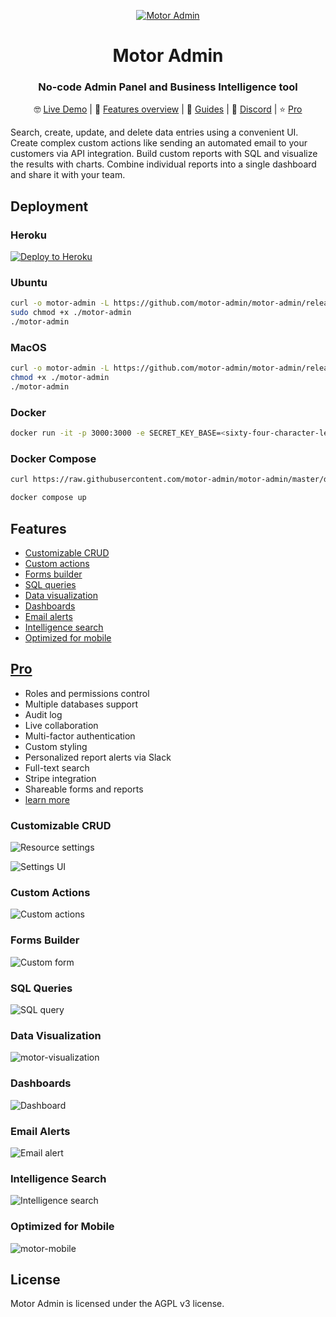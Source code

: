 <div align="center">

[![Motor Admin](https://user-images.githubusercontent.com/5418788/140520844-a947845d-b579-4b3f-9b49-c539ad3cf580.png)](https://www.getmotoradmin.com)

# Motor Admin

### No-code Admin Panel and Business Intelligence tool

🤓 [Live Demo](https://motor-admin.herokuapp.com/demo) | 👀 [Features overview](https://www.youtube.com/watch?v=ZD4Six8ZEP8) | 📙 [Guides](https://github.com/motor-admin/motor-admin/tree/master/guides) | 💬 [Discord](https://discord.com/invite/mFFJKSTgw3) | ⭐ [Pro](https://www.getmotoradmin.com/pro)
</div>

Search, create, update, and delete data entries using a convenient UI. Create complex custom actions like sending an automated email to your customers via API integration. Build custom reports with SQL and visualize the results with charts. Combine individual reports into a single dashboard and share it with your team.

## Deployment

### Heroku

[![Deploy to Heroku](https://www.herokucdn.com/deploy/button.svg)](https://heroku.com/deploy?template=https://github.com/motor-admin/motor-admin-heroku)

### Ubuntu

```bash
curl -o motor-admin -L https://github.com/motor-admin/motor-admin/releases/download/latest/motor-admin-Linux-x86_64
sudo chmod +x ./motor-admin
./motor-admin
```

### MacOS

```bash
curl -o motor-admin -L https://github.com/motor-admin/motor-admin/releases/download/latest/motor-admin-Darwin-x86_64
chmod +x ./motor-admin
./motor-admin
```

### Docker

```bash
docker run -it -p 3000:3000 -e SECRET_KEY_BASE=<sixty-four-character-length-key> -e DATABASE_URL=<postgres-db-url> motoradmin/motoradmin:latest
```

### Docker Compose

```bash
curl https://raw.githubusercontent.com/motor-admin/motor-admin/master/docker-compose.yml  | sed "s/SECRET_KEY_BASE:/SECRET_KEY_BASE: `openssl rand -hex 64`/" > docker-compose.yml

docker compose up
```

## Features

* [Customizable CRUD](#customizable-crud)
* [Custom actions](#custom-actions)
* [Forms builder](#forms-builder)
* [SQL queries](#sql-queries)
* [Data visualization](#data-visualization)
* [Dashboards](#dashboards)
* [Email alerts](#email-alerts)
* [Intelligence search](#intelligence-search)
* [Optimized for mobile](#optimized-for-mobile)

## [Pro](https://www.getmotoradmin.com/pro)

* Roles and permissions control
* Multiple databases support
* Audit log
* Live collaboration
* Multi-factor authentication
* Custom styling
* Personalized report alerts via Slack
* Full-text search
* Stripe integration
* Shareable forms and reports
* [learn more](https://www.getmotoradmin.com/pro)

### Customizable CRUD

![Resource settings](https://user-images.githubusercontent.com/5418788/119318569-2a840e80-bc82-11eb-9ba3-f3964eb6f997.png)

![Settings UI](https://user-images.githubusercontent.com/5418788/119263883-90708780-bbe9-11eb-9f9f-f76fed0b7f27.png)

### Custom Actions

![Custom actions](https://user-images.githubusercontent.com/5418788/119266132-3c1dd580-bbf2-11eb-9666-09e1640eaf7b.png)

### Forms Builder

![Custom form](https://user-images.githubusercontent.com/5418788/119264008-1391dd80-bbea-11eb-9f14-cb405e77fb60.png)

### SQL Queries

![SQL query](https://user-images.githubusercontent.com/5418788/119264127-84d19080-bbea-11eb-9903-ef465d1d2c97.png)

### Data Visualization

![motor-visualization](https://user-images.githubusercontent.com/5418788/119264625-a2075e80-bbec-11eb-986c-6106dd6e47ce.png)

### Dashboards

![Dashboard](https://user-images.githubusercontent.com/5418788/119264726-f579ac80-bbec-11eb-852e-8055f8aba200.png)

### Email Alerts

![Email alert](https://user-images.githubusercontent.com/5418788/119265049-feb74900-bbed-11eb-8070-bcc8d6113b9b.png)

### Intelligence Search

![Intelligence search](https://user-images.githubusercontent.com/5418788/119266559-eea26800-bbf3-11eb-8cb3-d0538aa386a9.png)

### Optimized for Mobile

![motor-mobile](https://user-images.githubusercontent.com/5418788/119269566-03392d00-bc01-11eb-9e9d-1f6a58fe0749.png)

## License

Motor Admin is licensed under the AGPL v3 license.
